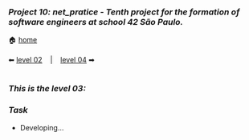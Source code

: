 ### _Project 10: net_pratice - Tenth project for the formation of software engineers at school 42 São Paulo._

🏠 [home](https://github.com/Vinicius-Santoro/42-formation-lvl2-10.net_pratice)<br><br>
⬅ [level 02](https://github.com/Vinicius-Santoro/42-formation-lvl2-10.net_pratice/blob/main/readmes/level02.md) &nbsp;&nbsp;&nbsp;|&nbsp;&nbsp;&nbsp; [level 04](https://github.com/Vinicius-Santoro/42-formation-lvl2-10.net_pratice/blob/main/readmes/level04.md) ➡
<h1></h1>

### _This is the level 03:_

### _Task_
- Developing...

